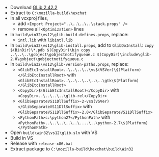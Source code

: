  * Download [GLib 2.42.2](http://ftp.acc.umu.se/pub/gnome/sources/glib/2.42/glib-2.42.2.tar.xz)
 * Extract to `C:\mozilla-build\hexchat`
 * In all vcxproj files,
	* add `<Import Project="..\..\..\..\stack.props" />`
	* remove all `<Optimization>` lines
 * In `build\win32\vs12\glib-build-defines.props`, replace:
	* `intl.lib` with `libintl.lib`
 * In `build\win32\vs12\glib-install.props`, add to `GlibDoInstall`:
`copy $(BinDir)\*.pdb $(CopyDir)\bin
copy ..\..\..\gobject\gobjectnotifyqueue.c $(CopyDir)\include\glib-2.0\gobject\gobjectnotifyqueue.c`
 * In `build\win32\vs12\glib-version-paths.props`, replace:
	* `<GlibEtcInstallRoot>..\..\..\..\vs$(VSVer)\$(Platform)</GlibEtcInstallRoot>` with
`<GlibEtcInstallRoot>..\..\..\..\..\..\gtk\$(Platform)</GlibEtcInstallRoot>`
	* `<CopyDir>$(GlibEtcInstallRoot)</CopyDir>` with
`<CopyDir>..\..\..\..\glib-rel</CopyDir>`
	* `<GlibSeparateVS11DllSuffix>-2-vs$(VSVer)</GlibSeparateVS11DllSuffix>` with
`<GlibSeparateVS11DllSuffix>-2.0</GlibSeparateVS11DllSuffix>`
	* `<PythonPath>c:\python27</PythonPath>` with
`<PythonPath>..\..\..\..\..\....\..\python-2.7\$(Platform)</PythonPath>`
 * Open `build\win32\vs12\glib.sln` with VS
 * Build in VS
 * Release with `release-x86.bat`
 * Extract package to `C:\mozilla-build\hexchat\build\Win32`
